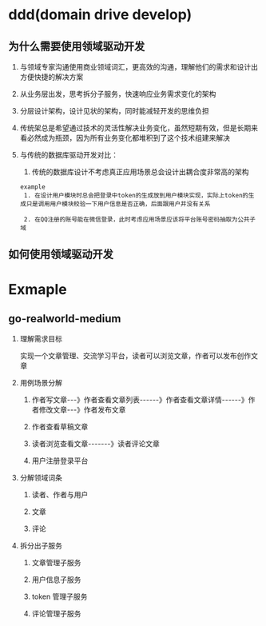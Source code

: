# ddd(domain drive develop)

## 为什么需要使用领域驱动开发

1. 与领域专家沟通使用商业领域词汇，更高效的沟通，理解他们的需求和设计出方便快捷的解决方案

2. 从业务层出发，思考拆分子服务，快速响应业务需求变化的架构

3. 分层设计架构，设计见状的架构，同时能减轻开发的思维负担

4. 传统架总是希望通过技术的灵活性解决业务变化，虽然短期有效，但是长期来看必然成为瓶颈，因为所有业务变化都堆积到了这个技术组建来解决

5. 与传统的数据库驱动开发对比：

   1. 传统的数据库设计不考虑真正应用场景总会设计出耦合度非常高的架构

   ```
   example
    1. 在设计用户模块时总会把登录中token的生成放到用户模块实现，实际上token的生成只是调用用户模块校验一下用户信息是否正确，后面跟用户并没有关系

    2. 在QQ注册的账号能在微信登录，此时考虑应用场景应该将平台账号密码抽取为公共子域
   ```

## 如何使用领域驱动开发

# Exmaple

## go-realworld-medium

1. 理解需求目标

   实现一个文章管理、交流学习平台，读者可以浏览文章，作者可以发布创作文章

2. 用例场景分解

   1. 作者写文章---》作者查看文章列表------》作者查看文章详情------》作者修改文章---》作者发布文章

   2. 作者查看草稿文章

   3. 读者浏览查看文章-------》读者评论文章

   4. 用户注册登录平台

3. 分解领域词条

   1. 读者、作者与用户

   2. 文章

   3. 评论

4. 拆分出子服务

   1. 文章管理子服务

   2. 用户信息子服务

   3. token 管理子服务

   4. 评论管理子服务
